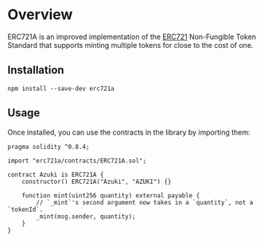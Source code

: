 # Overview

ERC721A is an improved implementation of the [ERC721](https://eips.ethereum.org/EIPS/eip-721) Non-Fungible Token Standard that supports minting multiple tokens for close to the cost of one.

## Installation

```
npm install --save-dev erc721a
```

## Usage

Once installed, you can use the contracts in the library by importing them:

```solidity
pragma solidity ^0.8.4;

import "erc721a/contracts/ERC721A.sol";

contract Azuki is ERC721A {
    constructor() ERC721A("Azuki", "AZUKI") {}

    function mint(uint256 quantity) external payable {
        // `_mint`'s second argument now takes in a `quantity`, not a `tokenId`.
        _mint(msg.sender, quantity);
    }
}
```
